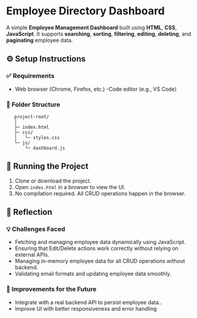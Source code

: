 # Employee Directory Dashboard

A simple **Employee Management Dashboard** built using **HTML**, **CSS**, **JavaScript**. It supports **searching**, **sorting**, **filtering**, **editing**, **deleting**, and **paginating** employee data.

## ⚙️ Setup Instructions

### ✅ Requirements

- Web browser (Chrome, Firefox, etc.)
-Code editor (e.g., VS Code)

### 📂 Folder Structure
~~~
   project-root/
   │
   ├─ index.html
   ├─ css/
   │   └─ styles.css
   └─ js/
       └─ dashboard.js
~~~
   

## 🚀 Running the Project

1. Clone or download the project.
2. Open `index.html` in a browser to view the UI.
3. No compilation required. All CRUD operations happen in the browser.

## 🧠 Reflection

### 💡 Challenges Faced

- Fetching and managing employee data dynamically using JavaScript.
- Ensuring that Edit/Delete actions work correctly without relying on external APIs.
- Managing in-memory employee data for all CRUD operations without backend.
- Validating email formats and updating employee data smoothly.


### 🚀 Improvements for the Future

- Integrate with a real backend API to persist employee data..
- Improve UI with better responsiveness and error handling

